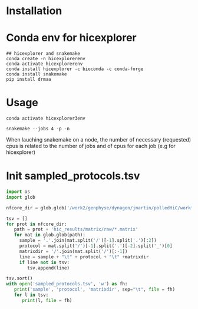 


# Installation
# Conda env for hicexplorer
```
## hicexplorer and snakemake
conda create -n hicexplorerenv
conda activate hicexplorerenv
conda install hicexplorer -c bioconda -c conda-forge
conda install snakemake
pip install drmaa
```

# Usage
```
conda activate hicexplorer3env
```

```
snakemake --jobs 4 -p -n
```
When lauching snakemake on a node, the number of necessary (requested) cpus is related to the number of jobs and of cpus for each job (e.g for hicexplorer)

# Init sampled_protocols.tsv

```python
import os
import glob

nfcore_dir = glob.glob('/work2/genphyse/dynagen/jmartin/polledHiC/workflows/nfcorehic_jm/*/')

tsv = []
for prot in nfcore_dir:
   path = prot + 'hic_results/matrix/raw/*.matrix'
   for mat in glob.glob(path):
     sample = '.'.join(mat.split('/')[-1].split('.')[:2])
     protocol = mat.split('/')[-1].split('.')[-2].split('_')[0]
     matrixdir = '/'.join(mat.split('/')[:-1])
     line = sample + "\t" + protocol + "\t" +matrixdir
     if line not in tsv:
        tsv.append(line)

tsv.sort()
with open('sampled_protocols.tsv', 'w') as fh:
   print('sample', 'protocol', 'matrixdir', sep="\t", file = fh)
   for l in tsv:
      print(l, file = fh)
```
